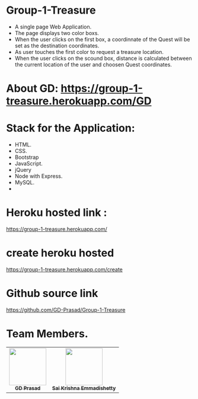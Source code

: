 # Group-1-Treasure
- A single page Web Application.
- The page displays two color boxs.
- When the user clicks on the first box, a coordinnate of the Quest will be set as the destination coordinates.
- As user  touches  the first color to request a treasure  location.
- When the user clicks on the scound box, distance is calculated between the current location of the user and choosen Quest coordinates.

# About GD: https://group-1-treasure.herokuapp.com/GD

# Stack for the Application:
- HTML.
- CSS.
- Bootstrap
- JavaScript.
- jQuery
- Node with Express.
- MySQL.
-
# Heroku hosted link : 

  https://group-1-treasure.herokuapp.com/
  
 # create heroku hosted
 
 https://group-1-treasure.herokuapp.com/create
 
 # Github source link 
 
 https://github.com/GD-Prasad/Group-1-Treasure

# Team Members.
 <table>
<td align="center"><a href="https://github.com/GD-Prasad"><img src="https://avatars.githubusercontent.com/u/59986885?s=400&u=df8057f5d9aa0936da702cdb1a5a776ceddf12a5&v=4" width="100px;" alt=""/><br /><sub><b>GD Prasad</b></sub></a><br /></td>
<td align="center"><a href="https://github.com/Saikrishna1545"><img src="https://avatars.githubusercontent.com/u/60013018?s=460&u=4687be0646ecbb59bd281276c302eba966ff5f64&v=4" width="100px;" alt=""/><br /><sub><b>Sai Krishna Emmadishetty
</b></sub></a><br /></td>

</table>
